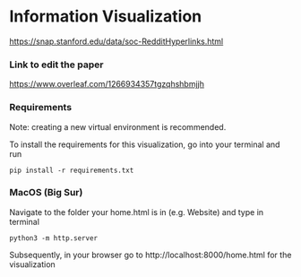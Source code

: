 # Information Visualization

https://snap.stanford.edu/data/soc-RedditHyperlinks.html

### Link to edit the paper

https://www.overleaf.com/1266934357tgzqhshbmjjh

### Requirements
Note: creating a new virtual environment is recommended.

To install the requirements for this visualization, go into your terminal and run

```
pip install -r requirements.txt 
```

### MacOS (Big Sur)

Navigate to the folder your home.html is in (e.g. Website) and type in terminal

```
python3 -m http.server
```

Subsequently, in your browser go to http://localhost:8000/home.html for the visualization
